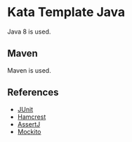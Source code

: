 # Kata Template Java

Java 8 is used.

## Maven

Maven is used.


## References

- [JUnit](http://junit.org)
- [Hamcrest](http://hamcrest.org)
- [AssertJ](http://joel-costigliola.github.io/assertj)
- [Mockito](http://mockito.org)

